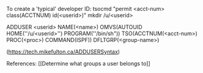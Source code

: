 To create a 'typical' developer ID:
tsocmd "permit \<acct-num> class(ACCTNUM) id(\<userid>)"
mkdir /u/\<userid>

ADDUSER \<userid> NAME(\<name>) OMVS(AUTOUID HOME(''/u/\<userid>'') PROGRAM(''/bin/sh")) TSO(ACCTNUM(\<acct-num>) PROC(\<proc>)  COMMAND(ISPF)) DFLTGRP(\<group-name>)

(https://tech.mikefulton.ca/ADDUSERSyntax)


References:
[[Determine what groups a user belongs to]]